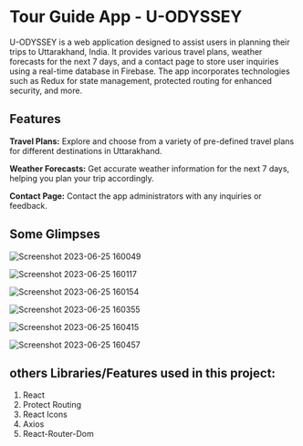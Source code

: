 # Tour Guide App - U-ODYSSEY

U-ODYSSEY is a web application designed to assist users in planning their trips to Uttarakhand, India. It provides various travel plans, weather forecasts for the next 7 days, and a contact page to store user inquiries using a real-time database in Firebase. The app incorporates technologies such as Redux for state management, protected routing for enhanced security, and more.

## Features
**Travel Plans:** Explore and choose from a variety of pre-defined travel plans for different destinations in Uttarakhand.

**Weather Forecasts:** Get accurate weather information for the next 7 days, helping you plan your trip accordingly.

**Contact Page:** Contact the app administrators with any inquiries or feedback.

## Some Glimpses
![Screenshot 2023-06-25 160049](https://github.com/rahulbbbb/U-ODYSSEY/assets/124687528/39dee9b7-36f0-4410-b6f2-13888a36915f)

![Screenshot 2023-06-25 160117](https://github.com/rahulbbbb/U-ODYSSEY/assets/124687528/8e615499-1836-4905-9255-15b9754b4ef2)

![Screenshot 2023-06-25 160154](https://github.com/rahulbbbb/U-ODYSSEY/assets/124687528/97262ab2-674c-47ea-9ee2-558baa9cd3e0)

![Screenshot 2023-06-25 160355](https://github.com/rahulbbbb/U-ODYSSEY/assets/124687528/440078f5-c00d-4406-9951-df1ea35476f8)

![Screenshot 2023-06-25 160415](https://github.com/rahulbbbb/U-ODYSSEY/assets/124687528/939147fb-44d4-40cc-ba99-8fe35a072b4e)

![Screenshot 2023-06-25 160457](https://github.com/rahulbbbb/U-ODYSSEY/assets/124687528/494df533-0a39-499b-9043-2cf809afb29a)

## others Libraries/Features used in this project:
1. React
2. Protect Routing
3. React Icons
4. Axios
5. React-Router-Dom
